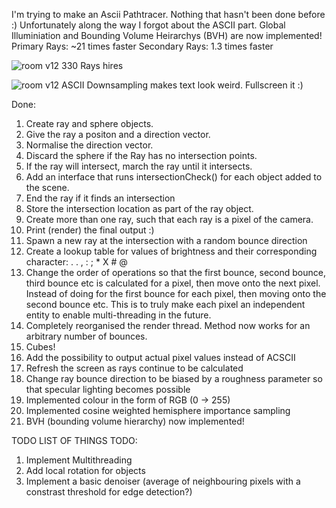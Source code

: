I'm trying to make an Ascii Pathtracer. Nothing that hasn't been done before :)
Unfortunately along the way I forgot about the ASCII part.
Global Illuminiation and Bounding Volume Heirarchys (BVH) are now implemented!
Primary Rays: ~21 times faster
Secondary Rays: 1.3 times faster

![room v12 330 Rays hires](https://github.com/Fullyverified/ASCII_PathTracer/assets/138776324/cd02ea24-a896-431b-acf6-585b488c2c8f)

![room v12 ASCII](https://github.com/Fullyverified/ASCII_PathTracer/assets/138776324/ff3a5337-c5ff-42c6-b8fa-b449b0a4eb01)
Downsampling makes text look weird. Fullscreen it :)

Done:
1. Create ray and sphere objects.
2. Give the ray a positon and a direction vector.
3. Normalise the direction vector.
4. Discard the sphere if the Ray has no intersection points.
5. If the ray will intersect, march the ray until it intersects.
6. Add an interface that runs intersectionCheck() for each object added to the scene.
7. End the ray if it finds an intersection
8. Store the intersection location as part of the ray object.
9. Create more than one ray, such that each ray is a pixel of the camera.
10. Print (render) the final output :)
11. Spawn a new ray at the intersection with a random bounce direction
12. Create a lookup table for values of brightness and their corresponding character: . . , : ; * X # @
13. Change the order of operations so that the first bounce, second bounce, third bounce etc is calculated for a pixel, then move onto the next pixel.
    Instead of doing for the first bounce for each pixel, then moving onto the second bounce etc.
    This is to truly make each pixel an independent entity to enable multi-threading in the future.
14. Completely reorganised the render thread. Method now works for an arbitrary number of bounces.
15. Cubes!
16. Add the possibility to output actual pixel values instead of ACSCII
17. Refresh the screen as rays continue to be calculated
18. Change ray bounce direction to be biased by a roughness parameter so that specular lighting becomes possible
19. Implemented colour in the form of RGB (0 -> 255)
20. Implemented cosine weighted hemisphere importance sampling
21. BVH (bounding volume hierarchy) now implemented!

TODO LIST OF THINGS TODO:
1. Implement Multithreading
2. Add local rotation for objects
3. Implement a basic denoiser (average of neighbouring pixels with a constrast threshold for edge detection?)
